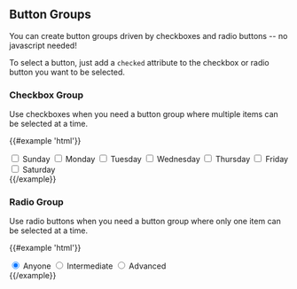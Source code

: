 ## Button Groups

You can create button groups driven by checkboxes and radio buttons -- no javascript needed!

To select a button, just add a `checked` attribute to the checkbox or radio button you want to be selected.

### Checkbox Group

Use checkboxes when you need a button group where multiple items can be selected at a time.

{{#example 'html'}}
<div class="btn-group">
  <input id="sunday" type="checkbox" />
  <label for="sunday" class="btn">Sunday</label>
  <input id="monday" type="checkbox" />
  <label for="monday" class="btn">Monday</label>
  <!-- ... -->
  <input id="tuesday" type="checkbox" />
  <label for="tuesday" class="btn">Tuesday</label>
  <input id="wednesday" type="checkbox" />
  <label for="wednesday" class="btn">Wednesday</label>
  <input id="thursday" type="checkbox" />
  <label for="thursday" class="btn">Thursday</label>
  <input id="friday" type="checkbox" />
  <label for="friday" class="btn">Friday</label>
  <!-- /... -->
  <input id="saturday" type="checkbox" />
  <label for="saturday" class="btn">Saturday</label>
</div>
{{/example}}

### Radio Group

Use radio buttons when you need a button group where only one item can be selected at a time.

{{#example 'html'}}
<div class="btn-group">
  <input id="level-anyone" type="radio" name="level" checked />
  <label for="level-anyone" class="btn">Anyone</label>
  <input id="level-intermediate" type="radio" name="level" />
  <label for="level-intermediate" class="btn">Intermediate</label>
  <input id="level-advanced" type="radio" name="level" />
  <label for="level-advanced" class="btn">Advanced</label>
</div>
{{/example}}
